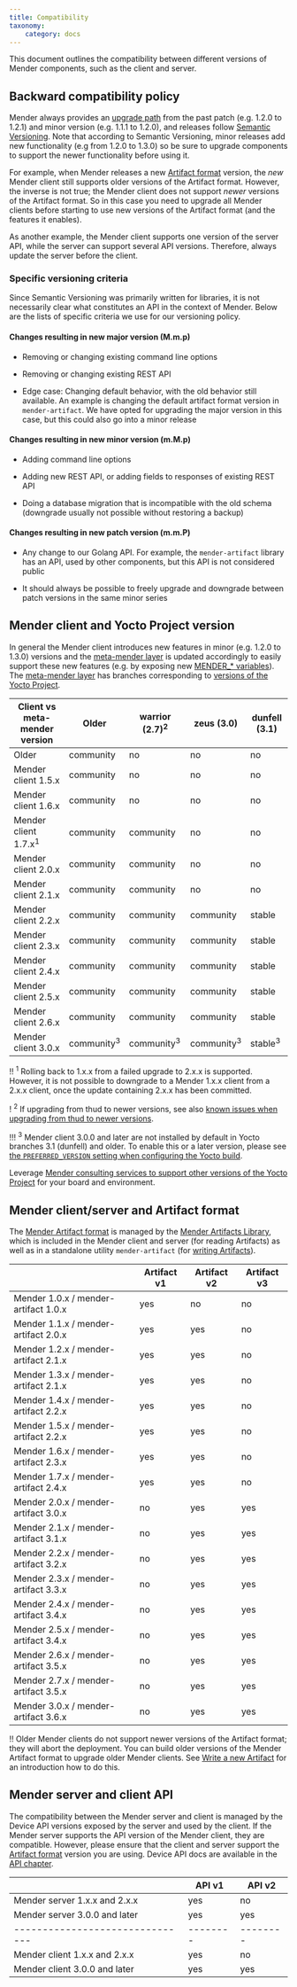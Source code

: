 ```yaml
---
title: Compatibility
taxonomy:
    category: docs
---
```


This document outlines the compatibility between different versions of Mender components, such as the client and server.


## Backward compatibility policy

<!--AUTOVERSION: "% to %"/ignore-->
Mender always provides an [upgrade
path](../../07.Server-installation/03.Installation-with-docker-compose/01.Upgrading/docs.md) from the past patch
(e.g. 1.2.0 to 1.2.1) and minor version (e.g. 1.1.1 to 1.2.0), and releases
follow [Semantic Versioning](http://semver.org/?target=_blank). Note that
according to Semantic Versioning, minor releases add new functionality (e.g from
1.2.0 to 1.3.0) so be sure to upgrade components to support the newer
functionality before using it.

For example, when Mender releases a new [Artifact
format](../03.Artifact/docs.md#the-mender-artifact-file-format) version, the
*new* Mender client still supports older versions of the Artifact format.
However, the inverse is not true; the Mender client does not support *newer*
versions of the Artifact format. So in this case you need to upgrade all Mender
clients before starting to use new versions of the Artifact format (and the
features it enables).

As another example, the Mender client supports one version of the server API,
while the server can support several API versions. Therefore, always update the
server before the client.

### Specific versioning criteria

Since Semantic Versioning was primarily written for libraries, it is not
necessarily clear what constitutes an API in the context of Mender. Below are
the lists of specific criteria we use for our versioning policy.

#### Changes resulting in new major version (M.m.p)

* Removing or changing existing command line options

* Removing or changing existing REST API

* Edge case: Changing default behavior, with the old behavior still
  available. An example is changing the default artifact format version in
  `mender-artifact`. We have opted for upgrading the major version in this case,
  but this could also go into a minor release

#### Changes resulting in new minor version (m.M.p)

* Adding command line options

* Adding new REST API, or adding fields to responses of existing REST API

* Doing a database migration that is incompatible with the old schema (downgrade
  usually not possible without restoring a backup)

#### Changes resulting in new patch version (m.m.P)

* Any change to our Golang API. For example, the `mender-artifact` library has
  an API, used by other components, but this API is not considered public

* It should always be possible to freely upgrade and downgrade between patch
  versions in the same minor series

## Mender client and Yocto Project version

<!--AUTOVERSION: "% to %"/ignore-->
In general the Mender client introduces new features in minor (e.g. 1.2.0 to 1.3.0) versions and the [meta-mender layer](https://github.com/mendersoftware/meta-mender?target=_blank) is updated accordingly to easily support these new features (e.g. by exposing new [MENDER_* variables](../../05.System-updates-Yocto-Project/99.Variables/docs.md)). The [meta-mender layer](https://github.com/mendersoftware/meta-mender?target=_blank) has branches corresponding to [versions of the Yocto Project](https://wiki.yoctoproject.org/wiki/Releases?target=_blank).

<!--AUTOVERSION: "Mender client %"/ignore "| % ("/ignore-->
| Client vs meta-mender version   | Older                 | warrior (2.7)<sup>2</sup> | zeus (3.0)            | dunfell (3.1)      |
|---------------------------------|-----------------------|---------------------------|-----------------------|--------------------|
| Older                           | community             | no                        | no                    | no                 |
| Mender client 1.5.x             | community             | no                        | no                    | no                 |
| Mender client 1.6.x             | community             | no                        | no                    | no                 |
| Mender client 1.7.x<sup>1</sup> | community             | community                 | no                    | no                 |
| Mender client 2.0.x             | community             | community                 | no                    | no                 |
| Mender client 2.1.x             | community             | community                 | no                    | no                 |
| Mender client 2.2.x             | community             | community                 | community             | stable             |
| Mender client 2.3.x             | community             | community                 | community             | stable             |
| Mender client 2.4.x             | community             | community                 | community             | stable             |
| Mender client 2.5.x             | community             | community                 | community             | stable             |
| Mender client 2.6.x             | community             | community                 | community             | stable             |
| Mender client 3.0.x             | community<sup>3</sup> | community<sup>3</sup>     | community<sup>3</sup> | stable<sup>3</sup> |

!! <sup>1</sup> Rolling back to 1.x.x from a failed upgrade to 2.x.x is supported. However, it is not possible to downgrade to a Mender 1.x.x client from a 2.x.x client, once the update containing 2.x.x has been committed.

<!--AUTOVERSION: "from % to newer"/ignore "from-%-to-newer"/ignore-->
! <sup>2</sup> If upgrading from thud to newer versions, see also [known issues when upgrading from thud to newer versions](../../301.Troubleshoot/02.Yocto-Project-runtime/docs.md#upgrading-from-thud-to-newer-versions-fails-with-dual-rootfs-configuration-not-found).

<!--AUTOVERSION: "client % and later"/ignore "Yocto branches 3.1 (%) and older"/ignore-->
!!! <sup>3</sup> Mender client 3.0.0 and later are not installed by default in Yocto branches 3.1 (dunfell) and older. To enable this or a later version, please see [the `PREFERRED_VERSION` setting when configuring the Yocto build](../../05.System-updates-Yocto-Project/03.Build-for-demo/docs.md#configuring-the-build).

Leverage [Mender consulting services to support other versions of the Yocto Project](https://mender.io/product/board-support?target=_blank) for your board and environment.


## Mender client/server and Artifact format

The [Mender Artifact format](../03.Artifact/docs.md) is managed by the [Mender Artifacts Library](https://github.com/mendersoftware/mender-artifact?target=_blank), which is included in the Mender client and server (for reading Artifacts) as well as in a standalone utility `mender-artifact` (for [writing Artifacts](../../06.Artifact-creation/03.Modify-an-Artifact/docs.md)).

<!--AUTOVERSION: "Mender % / mender-artifact %"/ignore-->
|                                      | Artifact v1 | Artifact v2 | Artifact v3 |
|--------------------------------------|-------------|-------------|-------------|
| Mender 1.0.x / mender-artifact 1.0.x | yes         | no          | no          |
| Mender 1.1.x / mender-artifact 2.0.x | yes         | yes         | no          |
| Mender 1.2.x / mender-artifact 2.1.x | yes         | yes         | no          |
| Mender 1.3.x / mender-artifact 2.1.x | yes         | yes         | no          |
| Mender 1.4.x / mender-artifact 2.2.x | yes         | yes         | no          |
| Mender 1.5.x / mender-artifact 2.2.x | yes         | yes         | no          |
| Mender 1.6.x / mender-artifact 2.3.x | yes         | yes         | no          |
| Mender 1.7.x / mender-artifact 2.4.x | yes         | yes         | no          |
| Mender 2.0.x / mender-artifact 3.0.x | no          | yes         | yes         |
| Mender 2.1.x / mender-artifact 3.1.x | no          | yes         | yes         |
| Mender 2.2.x / mender-artifact 3.2.x | no          | yes         | yes         |
| Mender 2.3.x / mender-artifact 3.3.x | no          | yes         | yes         |
| Mender 2.4.x / mender-artifact 3.4.x | no          | yes         | yes         |
| Mender 2.5.x / mender-artifact 3.4.x | no          | yes         | yes         |
| Mender 2.6.x / mender-artifact 3.5.x | no          | yes         | yes         |
| Mender 2.7.x / mender-artifact 3.5.x | no          | yes         | yes         |
| Mender 3.0.x / mender-artifact 3.6.x | no          | yes         | yes         |

!! Older Mender clients do not support newer versions of the Artifact format; they will abort the deployment. You can build older versions of the Mender Artifact format to upgrade older Mender clients. See [Write a new Artifact](../../06.Artifact-creation/01.Create-an-Artifact/docs.md#create-a-full-filesystem-update-artifact) for an introduction how to do this.


## Mender server and client API

The compatibility between the Mender server and client is managed by the Device API versions exposed by the server and used by the client. If the Mender server supports the API version of the Mender client, they are compatible.  However, please ensure that the client and server support the [Artifact format](#mender-clientserver-and-artifact-format) version you are using. Device API docs are available in the [API chapter](../../200.Server-side-API/?target=_blank#device-apis).

<!--AUTOVERSION: "Mender server % and %"/ignore "Mender server % and later"/ignore "Mender client % and %"/ignore "Mender client % and later"/ignore-->
|                               | API v1 | API v2 |
|-------------------------------|--------|--------|
| Mender server 1.x.x and 2.x.x | yes    | no     |
| Mender server 3.0.0 and later | yes    | yes    |
|-------------------------------|--------|--------|
| Mender client 1.x.x and 2.x.x | yes    | no     |
| Mender client 3.0.0 and later | yes    | yes    |

